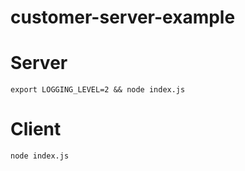 # customer-server-example

# Server
`export LOGGING_LEVEL=2 && node index.js`

# Client
`node index.js`